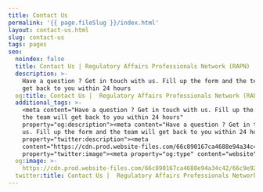 ```yaml
---
title: Contact Us
permalink: '{{ page.fileSlug }}/index.html'
layout: contact-us.html
slug: contact-us
tags: pages
seo:
  noindex: false
  title: Contact Us | Regulatory Affairs Professionals Network (RAPN)
  description: >-
    Have a question ? Get in touch with us. Fill up the form and the team will
    get back to you within 24 hours
  og:title: Contact Us |  Regulatory Affairs Professionals Network (RAPN)
  additional_tags: >-
    <meta content="Have a question ? Get in touch with us. Fill up the form and
    the team will get back to you within 24 hours"
    property="og:description"><meta content="Have a question ? Get in touch with
    us. Fill up the form and the team will get back to you within 24 hours"
    property="twitter:description"><meta
    content="https://cdn.prod.website-files.com/66c890167ca4688e94a34c42/66c9e923fdfb4395bce9c260_Navy%20And%20Grey%20Classic%20Initials%20Attorney%20Law%20Logo%20Design%20(1)-p-800.png"
    property="twitter:image"><meta property="og:type" content="website">
  og:image: >-
    https://cdn.prod.website-files.com/66c890167ca4688e94a34c42/66c9e923fdfb4395bce9c260_Navy%20And%20Grey%20Classic%20Initials%20Attorney%20Law%20Logo%20Design%20(1)-p-800.png
  twitter:title: Contact Us |  Regulatory Affairs Professionals Network (RAPN)
---
```



